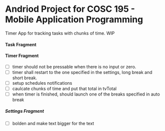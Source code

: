 # Andriod Project for COSC 195 - Mobile Application Programming

Timer App for tracking tasks with chunks of time. WIP

#### Task Fragment


#### Timer Fragment

- [ ] timer should not be pressable when there is no input or zero. 
- [ ] timer shall restart to the one specified in the settings, long break and short break.
- [ ] setup schedules notifications
- [ ] caulcate chunks of time and put that total in tvTotal
- [ ] when timer is finished, should launch one of the breaks specified in auto break

##### Settings Fragment

- [ ] bolden and make text bigger for the text
